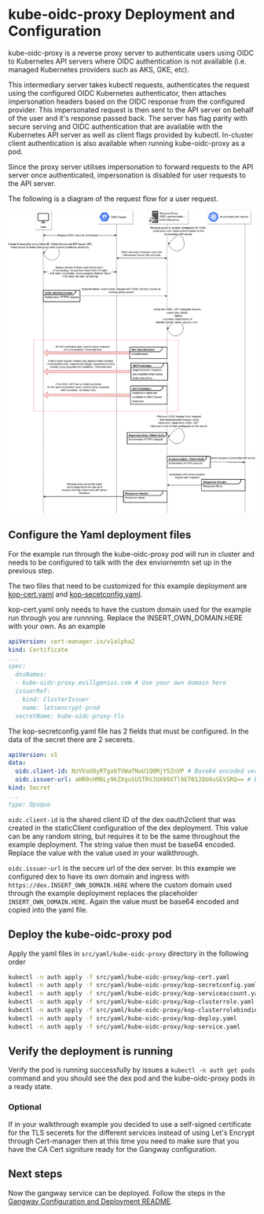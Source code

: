 # kube-oidc-proxy Deployment and Configuration

kube-oidc-proxy is a reverse proxy server to authenticate users using OIDC to Kubernetes API servers where OIDC authentication is not available (i.e. managed Kubernetes providers such as AKS, GKE, etc).

This intermediary server takes kubectl requests, authenticates the request using the configured OIDC Kubernetes authenticator, then attaches impersonation headers based on the OIDC response from the configured provider. This impersonated request is then sent to the API server on behalf of the user and it's response passed back. The server has flag parity with secure serving and OIDC authentication that are available with the Kubernetes API server as well as client flags provided by kubectl. In-cluster client authentication is also available when running kube-oidc-proxy as a pod.

Since the proxy server utilises impersonation to forward requests to the API server once authenticated, impersonation is disabled for user requests to the API server.

The following is a diagram of the request flow for a user request.

![Kube-oidc-proxy Auth Flow](../images/kop_flow.png)

## Configure the Yaml deployment files

For the example run through the kube-oidc-proxy pod will run in cluster and needs to be configured to talk with the dex enviornemtn set up in the previous step.

The two files that need to be customized for this example deployment are [kop-cert.yaml](../../src/yaml/kube-oidc-proxy/kop-cert.yaml) and [kop-secetconfig.yaml](../../src/yaml/kube-oidc-proxy/kop-secretconfig.yaml).

kop-cert.yaml only needs to have the custom domain used for the example run through you are runnning. Replace the INSERT_OWN_DOMAIN.HERE with your own. As an example

```yaml
apiVersion: cert-manager.io/v1alpha2
kind: Certificate
...
spec:
  dnsNames:
  - kube-oidc-proxy.evillgenius.com # Use your own domain here
  issuerRef:
    kind: ClusterIssuer
    name: letsencrypt-prod
  secretName: kube-oidc-proxy-tls
```

The kop-secretconfig.yaml file has 2 fields that must be configured. In the data of the secret there are 2 secerets.

```yaml
apiVersion: v1
data:
  oidc.client-id: NzVVaU8yRTgxbTVWaTNuU1Q0MjY5ZnVP # Base64 encoded version of DEX staticClient config ClientID
  oidc.issuer-url: aHR0cHM6Ly9kZXguSU5TRVJUX09XTl9ET01JQU4uSEVSRQ== # Base64 Encoded value of dex URL i.e. https://dex.INSERT_OWN_DOMAIN.HERE
kind: Secret
...
type: Opaque
```

`oidc.client-id` is the shared client ID of the dex oauth2client that was created in the staticClient configuration of the dex deployment. This value can be any random string, but requires it to be the same throughout the example deployment. The string value then must be base64 encoded. Replace the value with the value used in your walkthrough.

`oidc.issuer-url` is the secure url of the dex server. In this example we configured dex to have its own domain and ingress with `https://dex.INSERT_OWN_DOMAIN.HERE` where the custom domain used through the example deployment replaces the placeholder `INSERT_OWN_DOMAIN.HERE`. Again the value must be base64 encoded and copied into the yaml file.

## Deploy the kube-oidc-proxy pod

Apply the yaml files in `src/yaml/kube-oidc-proxy` directory in the following order

```bash
kubectl -n auth apply -f src/yaml/kube-oidc-proxy/kop-cert.yaml
kubectl -n auth apply -f src/yaml/kube-oidc-proxy/kop-secretconfig.yaml
kubectl -n auth apply -f src/yaml/kube-oidc-proxy/kop-serviceaccount.yaml
kubectl -n auth apply -f src/yaml/kube-oidc-proxy/kop-clusterrole.yaml
kubectl -n auth apply -f src/yaml/kube-oidc-proxy/kop-clusterrolebinding.yaml
kubectl -n auth apply -f src/yaml/kube-oidc-proxy/kop-deploy.yaml
kubectl -n auth apply -f src/yaml/kube-oidc-proxy/kop-service.yaml
```

## Verify the deployment is running

Verify the pod is running successfully by issues a `kubectl -n auth get pods` command and you should see the dex pod and the kube-oidc-proxy pods in a ready state.

### Optional

If in your walkthrough example you decided to use a self-signed certificate for the TLS secerets for the different services instead of using Let's Encrypt through Cert-manager then at this time you need to make sure that you have the CA Cert signiture ready for the Gangway configuration.

## Next steps

Now the gangway service can be deployed. Follow the steps in the [Gangway Configuration and Deployment README](../gangway/README.md).